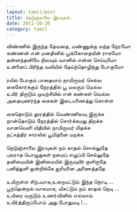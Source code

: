 ```yaml
---
layout: tamil/post
title: நெடுஞ்சாலை இரவுகள்.
date: 2011-10-30
category: tamil
---
```


விண்ணில் இருந்த தேவதை, மண்ணுக்கு வந்த நேரமோ<br />
கண்ணன் என் மனதினில் பூங்கோதையின் ராகமோ<br />
தன்னந்தனியே நிலவும் வானில் என்ன செய்யுமோ<br />
உன்னைப் பிரிந்த வலியில் தேய்ந்தொழிந்து போகுமோ<br />
<br />
ரயில் போகும் பாதையாய் நாமிருவர் செல்ல<br />
கைகோர்க்கும் நேரத்தில் பூ மலரும் மெல்ல<br />
உயிர் திருடும் முயற்சியில் என் கண்கள் வெல்ல<br />
அதையுணர்ந்த கைகள் இடையணைத்து கொள்ள<br />
<br />
கைதொடும் தூரத்தில் வெண்ணிலவு இருக்க<br />
நான்தொடும் நேரத்தில் சொர்க்கமது திறக்க<br />
வானவெளி வீதியில் நாமிருவர் மிதக்க<br />
நட்சத்திர சாரலில் பூமிதனை மறக்க<br />
<br />
நெடுஞ்சாலை இரவுகள் நம் காதல் சொல்லுதே<br />
புலராத பொழுதுகள் நமைப் எழுப்பி செல்லுதே <br />
தனிமையின் இனிமையில் இருவுயிர் குளிருதே<br />
பனித்துளி ஒன்றிங்கே சூரியனை அணைத்ததே <br />
<br />
உயிருள்ள சிற்பமாக,உறையட்டும் இந்த நொடி ...<br />
பூந்தென்றல் வாசமாக, வீசட்டும் நம் காதல் நெடி ...<br />
உயிரை வருடும் உணர்வினில் எல்லாம் <br />
உயிர்த்திருப்போம் அது போதுமடி !...<br />
<br />
